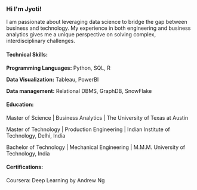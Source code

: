 ### Hi I'm Jyoti!
I am passionate about leveraging data science to bridge the gap between business and technology. My experience in both engineering and business analytics gives me a unique perspective on solving complex, interdisciplinary challenges.

#### Technical Skills:
**Programming Languages:** Python, SQL, R

**Data Visualization:** Tableau, PowerBI

**Data management:** Relational DBMS, GraphDB, SnowFlake


#### Education:
Master of Science | Business Analytics | The University of Texas at Austin

Master of Technology | Production Engineering | Indian Institute of Technology, Delhi, India

Bachelor of Technology | Mechanical Engineering | M.M.M. University of Technology, India


#### Certifications:
Coursera: Deep Learning by Andrew Ng

<!--
**jyotigangwar29/jyotigangwar29** is a ✨ _special_ ✨ repository because its `README.md` (this file) appears on your GitHub profile.

Here are some ideas to get you started:


- 🔭 I’m currently working on ...
- 🌱 I’m currently learning ...
- 👯 I’m looking to collaborate on ...
- 🤔 I’m looking for help with ...
- 💬 Ask me about ...
- 📫 How to reach me: ...
- 😄 Pronouns: ...
- ⚡ Fun fact: ...
-->
